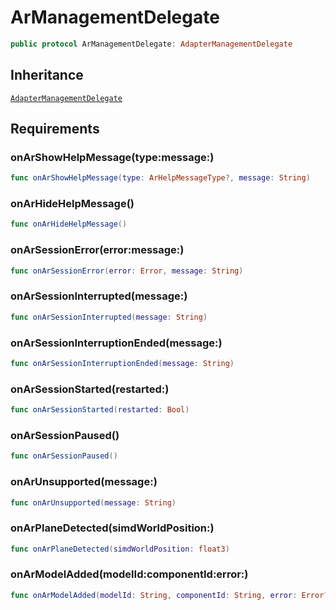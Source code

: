 # ArManagementDelegate

``` swift
public protocol ArManagementDelegate: AdapterManagementDelegate
```

## Inheritance

[`AdapterManagementDelegate`](configwise-sdk-ios/api-reference/AdapterManagementDelegate)

## Requirements

### onArShowHelpMessage(type:​message:​)

``` swift
func onArShowHelpMessage(type: ArHelpMessageType?, message: String)
```

### onArHideHelpMessage()

``` swift
func onArHideHelpMessage()
```

### onArSessionError(error:​message:​)

``` swift
func onArSessionError(error: Error, message: String)
```

### onArSessionInterrupted(message:​)

``` swift
func onArSessionInterrupted(message: String)
```

### onArSessionInterruptionEnded(message:​)

``` swift
func onArSessionInterruptionEnded(message: String)
```

### onArSessionStarted(restarted:​)

``` swift
func onArSessionStarted(restarted: Bool)
```

### onArSessionPaused()

``` swift
func onArSessionPaused()
```

### onArUnsupported(message:​)

``` swift
func onArUnsupported(message: String)
```

### onArPlaneDetected(simdWorldPosition:​)

``` swift
func onArPlaneDetected(simdWorldPosition: float3)
```

### onArModelAdded(modelId:​componentId:​error:​)

``` swift
func onArModelAdded(modelId: String, componentId: String, error: Error?)
```
